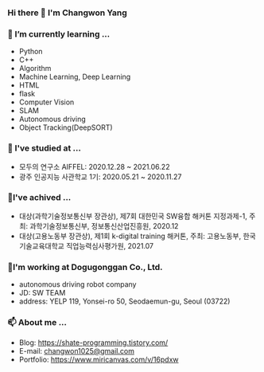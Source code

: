 ### Hi there 👋 I'm Changwon Yang  

### 🌱 I’m currently learning ...  
- Python  
- C++  
- Algorithm  
- Machine Learning, Deep Learning  
- HTML  
- flask  
- Computer Vision  
- SLAM  
- Autonomous driving
- Object Tracking(DeepSORT)  

### 📖 I've studied at ...  
- 모두의 연구소 AIFFEL: 2020.12.28 ~ 2021.06.22  
- 광주 인공지능 사관학교 1기: 2020.05.21 ~ 2020.11.27  

### 🎉I've achived ...  
- 대상(과학기술정보통신부 장관상), 제7회 대한민국 SW융합 해커톤 지정과제-1, 주최: 과학기술정보통신부, 정보통신산업진흥원, 2020.12  
- 대상(고용노동부 장관상), 제1회 k-digital training 해커톤, 주최: 고용노동부, 한국기술교육대학교 직업능력심사평가원, 2021.07   

### 🏢I'm working at Dogugonggan Co., Ltd.  
- autonomous driving robot company  
- JD: SW TEAM
- address: YELP 119, Yonsei-ro 50, Seodaemun-gu, Seoul (03722)  

### 📫 About me ...  
- Blog: https://shate-programming.tistory.com/  
- E-mail: changwon1025@gmail.com  
- Portfolio: https://www.miricanvas.com/v/16pdxw  
